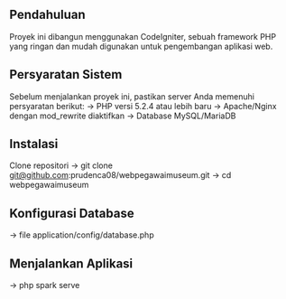 ## Pendahuluan ##
Proyek ini dibangun menggunakan CodeIgniter, sebuah framework PHP yang ringan dan mudah digunakan untuk pengembangan aplikasi web.
## Persyaratan Sistem ##
Sebelum menjalankan proyek ini, pastikan server Anda memenuhi persyaratan berikut:
-> PHP versi 5.2.4 atau lebih baru
-> Apache/Nginx dengan mod_rewrite diaktifkan
-> Database MySQL/MariaDB
## Instalasi ##
Clone repositori
-> git clone git@github.com:prudenca08/webpegawaimuseum.git
-> cd webpegawaimuseum
## Konfigurasi Database ##
-> file application/config/database.php
## Menjalankan Aplikasi ##
-> php spark serve
